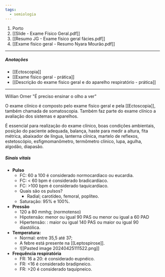 ```yaml
---
tags:
  - semiologia
---
```

1. Porto
2. [[Slide - Exame Físico Geral.pdf]]
3. [[Resumo JG - Exame físico geral fácies.pdf]]
4. [[Exame físico geral - Resumo Nyara Mourão.pdf]]
---
##### Anotações
- [[Ectoscopia]]
- [[Exame físico geral - prática]]
- [[Descrição do exame físico geral e do aparelho respiratório - prática]]

---

Willian Orner "É preciso ensinar o olho a ver"

O exame clínico é composto pelo exame físico geral e pela [[Ectoscopia]], também chamada de somatoscopia. Também faz parte do exame clínico a avaliação dos sistemas e aparelhos. 

É essencial para realização do exame clínico, boas condições ambientais, posição do paciente adequada, balança, haste para medir a altura, fita métrica, abaixador de língua, lanterna clínica, martelo de reflexos, estetoscópio, esfigmomanômetro, termômetro clínico, lupa, agulha, algodão, diapasão. 
##### Sinais vitais 
* **Pulso**
	* FC: 60 a 100 é considerado normocardíaco ou eucardia.
	* FC: < 60 bpm é considerado bradicardíaco. 
	* FC: >100 bpm é considerado taquicardíaco. 
	* Quais são os pulsos?
		* Radial; carotídeo, femoral, poplíteo. 
	* Saturação: 95% e 100%. 
* **Pressão**
	* 120 a 80 mmhg; (normotenso)
	* Hipotensão: menor ou igual 90 PAS ou menor ou igual a 60 PAD
	* Hipertensão: : maior ou igual 140 PAS ou maior ou igual 90 diastólica.
* **Temperatura:** 
	* Normal: entre 35,5 até 37;
	* A febre está presente na [[Leptospirose]].
	* ![[Pasted image 20240425111522.png]]
* **Frequência respiratória**
	* FR: 16 a 20: é considerado eupnéico. 
	* FR: <16 é considerado bradipneico. 
	* FR: >20 é considerado taquipneico. 

